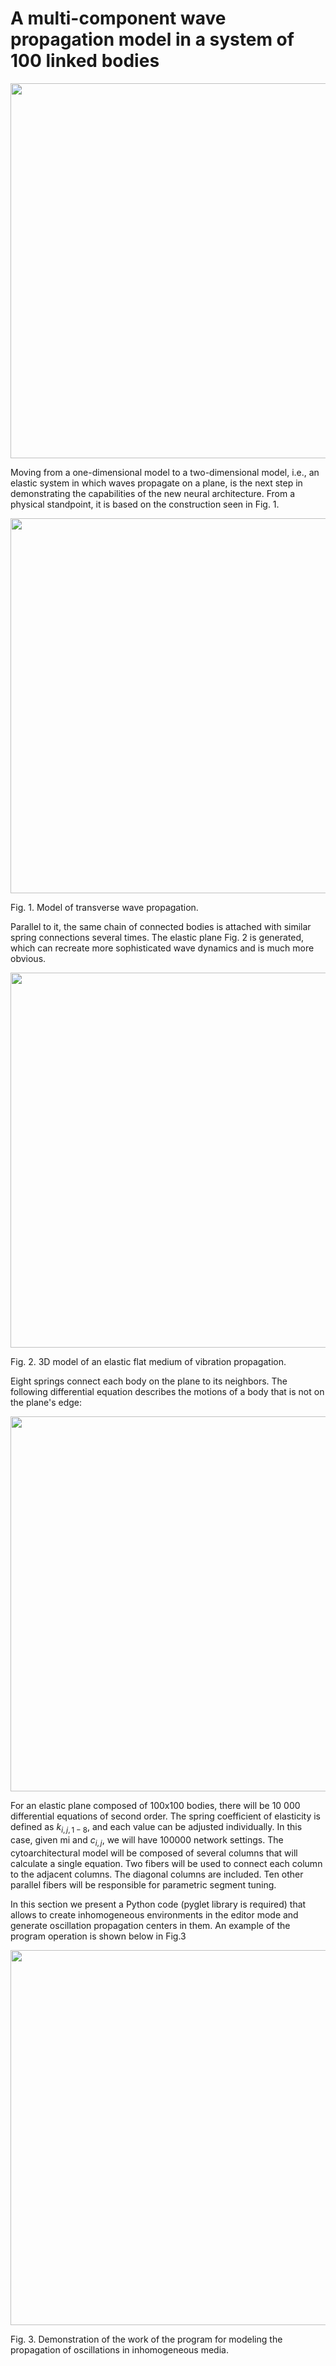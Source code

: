 # A multi-component wave propagation model in a system of 100 linked bodies

<p><img src="https://www.minfo.ru/different_imgs/gif10a.gif" width="600"></p>

Moving from a one-dimensional model to a two-dimensional model, i.e., an elastic system in which waves propagate on a plane, is the next step in demonstrating the capabilities of the new neural architecture. From a physical standpoint, it is based on the construction seen in Fig. 1.

<p><img src="https://www.minfo.ru/different_imgs/img6.png" width="600"><figcaption>Fig. 1. Model of transverse wave propagation.</figcaption></p>

Parallel to it, the same chain of connected bodies is attached with similar spring connections several times. The elastic plane Fig. 2 is generated, which can recreate more sophisticated wave dynamics and is much more obvious.

<p><img src="https://www.minfo.ru/different_imgs/img7.png" width="600"><figcaption>Fig. 2. 3D model of an elastic flat medium of vibration propagation.</figcaption></p>

Eight springs connect each body on the plane to its neighbors. The following differential equation describes the motions of a body that is not on the plane's edge: 

<p><img src="https://www.minfo.ru/different_imgs/img8.png" width="600"></p>

For an elastic plane composed of 100x100 bodies, there will be 10 000 differential equations of second order. The spring coefficient of elasticity is defined as $k_{i,j,1-8}$, and each value can be adjusted individually. In this case, given mi and $c_{i,j}$, we will have 100000 network settings. The cytoarchitectural model will be composed of several columns that will calculate a single equation. Two fibers will be used to connect each column to the adjacent columns. The diagonal columns are included. Ten other parallel fibers will be responsible for parametric segment tuning.

In this section we present a Python code (pyglet library is required) that allows to create inhomogeneous environments in the editor mode and generate oscillation propagation centers in them. An example of the program operation is shown below in Fig.3

<p><img src="https://www.minfo.ru/different_imgs/gif10s.gif" width="600"><figcaption>Fig. 3. Demonstration of the work of the program for modeling the propagation of oscillations in inhomogeneous media.</figcaption></p>




